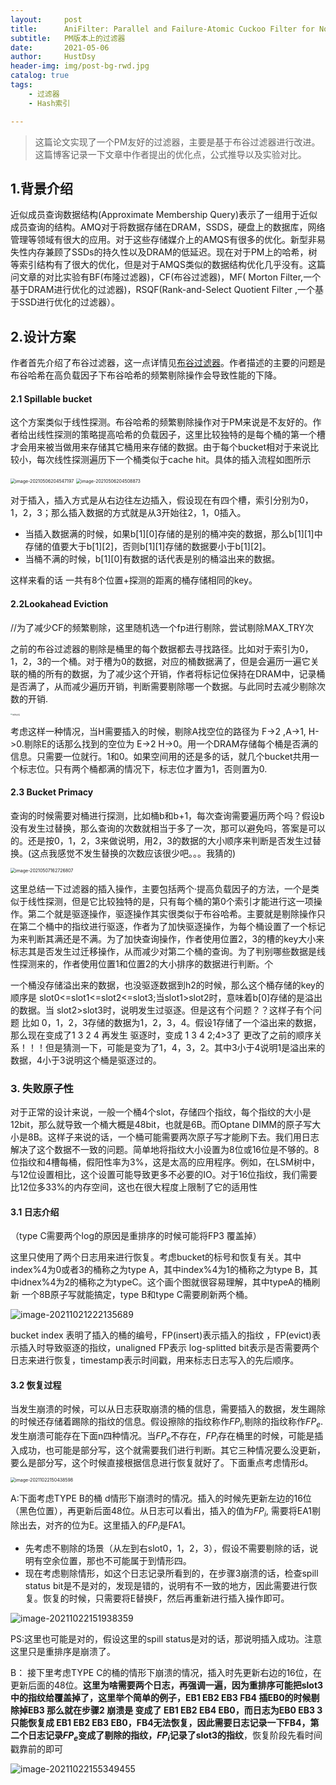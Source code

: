 ```yaml
---
layout:     post
title:      AniFilter: Parallel and Failure-Atomic Cuckoo Filter for Non-Volatile Memories
subtitle:   PM版本上的过滤器
date:       2021-05-06
author:     HustDsy
header-img: img/post-bg-rwd.jpg
catalog: true
tags:
    - 过滤器
    - Hash索引

---
```


> 这篇论文实现了一个PM友好的过滤器，主要是基于布谷过滤器进行改进。这篇博客记录一下文章中作者提出的优化点，公式推导以及实验对比。

## 1.背景介绍

近似成员查询数据结构(Approximate Membership Query)表示了一组用于近似成员查询的结构。AMQ对于将数据存储在DRAM，SSDS，硬盘上的数据库，网络管理等领域有很大的应用。对于这些存储媒介上的AMQS有很多的优化。新型非易失性内存兼顾了SSDs的持久性以及DRAM的低延迟。现在对于PM上的哈希，树等索引结构有了很大的优化，但是对于AMQS类似的数据结构优化几乎没有。这篇问文章的对比实验有BF(布隆过滤器)，CF(布谷过滤器)，MF( Morton Filter,一个基于DRAM进行优化的过滤器)，RSQF(Rank-and-Select Quotient Filter ,一个基于SSD进行优化的过滤器）。

## 2.设计方案

作者首先介绍了布谷过滤器，这一点详情见[布谷过滤器](https://hustdsy.github.io/2020/09/29/%E5%B8%83%E8%B0%B7%E9%B8%9F%E8%BF%87%E6%BB%A4%E5%99%A8/)。作者描述的主要的问题是布谷哈希在高负载因子下布谷哈希的频繁剔除操作会导致性能的下降。

#### 2.1 Spillable bucket

这个方案类似于线性探测。布谷哈希的频繁剔除操作对于PM来说是不友好的。作者给出线性探测的策略提高哈希的负载因子，这里比较独特的是每个桶的第一个槽才会用来被当做用来存储其它桶用来存储的数据。由于每个bucket相对于来说比较小，每次线性探测遍历下一个桶类似于cache hit。具体的插入流程如图所示

<img src="https://gitee.com/hustdsy/blog-img/raw/master/image-20210506204547197.png" alt="image-20210506204547197" style="zoom:50%;" />

<img src="https://gitee.com/hustdsy/blog-img/raw/master/image-20210506204508873.png" alt="image-20210506204508873" style="zoom:50%;" />

对于插入，插入方式是从右边往左边插入，假设现在有四个槽，索引分别为0，1，2，3；那么插入数据的方式就是从3开始往2，1，0插入。

- 当插入数据满的时候，如果b\[1][0]存储的是别的桶冲突的数据，那么b\[1][1]中存储的值要大于b\[1][2]，否则b\[1][1]存储的数据要小于b\[1][2]。
- 当桶不满的时候，b\[1][0]有数据的话代表是别的桶溢出来的数据。

这样来看的话 一共有8个位置+探测的距离的桶存储相同的key。

#### 2.2Lookahead Eviction

//为了减少CF的频繁剔除，这里随机选一个fp进行剔除，尝试剔除MAX_TRY次

之前的布谷过滤器的剔除是桶里的每个数据都去寻找路径。比如对于索引为0，1，2，3的一个桶。对于槽为0的数据，对应的桶数据满了，但是会遍历一遍它关联的桶的所有的数据，为了减少这个开销，作者将标记位保持在DRAM中，记录桶是否满了，从而减少遍历开销，判断需要剔除哪一个数据。与此同时去减少剔除次数的开销.

<img src="https://gitee.com/hustdsy/blog-img/raw/master/%E6%9C%AA%E5%91%BD%E5%90%8D%E7%BB%98%E5%9B%BE.png" alt="未命名绘图" style="zoom:18%;" />

考虑这样一种情况，当H需要插入的时候，剔除A找空位的路径为 F->2 ,A->1, H->0.剔除E的话那么找到的空位为 E->2 H->0。用一个DRAM存储每个桶是否满的信息。只需要一位就行。1和0。如果空间用的还是多的话，就几个bucket共用一个标志位。只有两个桶都满的情况下，标志位才置为1，否则置为0.

#### 2.3 Bucket Primacy

查询的时候需要对桶进行探测，比如桶b和b+1，每次查询需要遍历两个吗？假设b没有发生过替换，那么查询的次数就相当于多了一次，那可以避免吗，答案是可以的。还是按0，1，2，3来做说明，用2，3的数据的大小顺序来判断是否发生过替换。(这点我感觉不发生替换的次数应该很少吧。。。我猜的)

<img src="https://gitee.com/hustdsy/blog-img/raw/master/image-20210507162726807.png" alt="image-20210507162726807" style="zoom:50%;" />

这里总结一下过滤器的插入操作，主要包括两个·提高负载因子的方法，一个是类似于线性探测，但是它比较独特的是，只有每个桶的第0个索引才能进行这一项操作。第二个就是驱逐操作，驱逐操作其实很类似于布谷哈希。主要就是剔除操作只在第二个桶中的指纹进行驱逐，作者为了加快驱逐操作，为每个桶设置了一个标记为来判断其满还是不满。为了加快查询操作，作者使用位置2，3的槽的key大小来标志其是否发生过迁移操作，从而减少对第二个桶的查询。为了判别哪些数据是线性探测来的，作者使用位置1和位置2的大小排序的数据进行判断。个

一个桶没存储溢出来的数据，也没驱逐数据到h2的时候，那么这个桶存储的key的顺序是 slot0<=slot1<=slot2<=slot3;当slot1>slot2时，意味着b[0]存储的是溢出的数据。当 slot2>slot3时，说明发生过驱逐。但是这有个问题？？这样子有个问题 比如 0，1，2，3存储的数据为1，2，3，4。假设1存储了一个溢出来的数据，那么现在变成了1 3 2 4 再发生 驱逐时，变成 1 3 4 2;4>3了 更改了之前的顺序关系！！！但是猜测一下，可能是变为了1，4，3，2。其中3小于4说明1是溢出来的数据，4小于3说明这个桶是驱逐过的。

### 3. 失败原子性

对于正常的设计来说，一般一个桶4个slot，存储四个指纹，每个指纹的大小是12bit，那么就导致一个桶大概是48bit，也就是6B。而Optane DIMM的原子写大小是8B。这样子来说的话，一个桶可能需要两次原子写才能刷下去。我们用日志解决了这个数据不一致的问题。简单地将指纹大小设置为8位或16位是不够的。8位指纹和4槽每桶，假阳性率为3%，这是太高的应用程序。例如，在LSM树中，与12位设置相比，这个设置可能导致更多不必要的IO。对于16位指纹，我们需要比12位多33%的内存空间，这也在很大程度上限制了它的适用性

#### 3.1 日志介绍

（type C需要两个log的原因是重排序的时候可能将FP3 覆盖掉）

这里只使用了两个日志用来进行恢复。考虑bucket的标号和恢复有关。其中index%4为0或者3的桶称之为type A，其中index%4为1的桶称之为type B，其中idnex%4为2的桶称之为typeC。这个画个图就很容易理解，其中typeA的桶刷新 一个8B原子写就能搞定，type B和type C需要刷新两个桶。

![image-20211021222135689](https://gitee.com/hustdsy/blog-img/raw/master/image-20211021222135689.png)

bucket index 表明了插入的桶的编号，FP(insert)表示插入的指纹 ，FP(evict)表示插入时导致驱逐的指纹，unaligned FP表示 log-splitted bit表示是否需要两个日志来进行恢复，timestamp表示时间戳，用来标志日志写入的先后顺序。

#### 3.2 恢复过程

当发生崩溃的时候，可以从日志获取崩溃的桶的信息，需要插入的数据，发生踢除的时候还存储着踢除的指纹的信息。假设擦除的指纹称作$FP_i$,剔除的指纹称作$FP_e$.发生崩溃可能存在下面n四种情况。当$FP_e$不存在，$FP_i$存在桶里的时候，可能是插入成功，也可能是部分写，这个就需要我们进行判断。其它三种情况要么没更新，要么是部分写，这个时候直接根据信息进行恢复就好了。下面重点考虑情形d。

<img src="https://gitee.com/hustdsy/blog-img/raw/master/image-20211022150438598.png" alt="image-20211022150438598" style="zoom:50%;" />

A:下面考虑TYPE B的桶 d情形下崩溃时的情况。插入的时候先更新左边的16位（黑色位置），再更新后面48位。从日志可以看出，插入的值为$FP_i$, 需要将EA1剔除出去，对齐的位为E。这里插入的$FP_i$是FA1。

- 先考虑不剔除的场景（从左到右slot0，1，2，3），假设不需要剔除的话，说明有空余位置，那也不可能属于到情形四。
- 现在考虑剔除情形，如这个日志记录所看到的，在步骤3崩溃的话，检查spill status bit是不是对的，发现是错的，说明有不一致的地方，因此需要进行恢复。恢复的时候，只需要将E替换F，然后再重新进行插入操作即可。

![image-20211022151938359](https://gitee.com/hustdsy/blog-img/raw/master/image-20211022151938359.png)

PS:这里也可能是对的，假设这里的spill status是对的话，那说明插入成功。注意这里只是重排序是崩溃了。

B： 接下里考虑TYPE C的桶的情形下崩溃的情况，插入时先更新右边的16位，在更新后面的48位。**这里为啥需要两个日志，再强调一遍，因为重排序可能把slot3中的指纹给覆盖掉了，这里举个简单的例子，EB1 EB2 EB3 FB4 插EB0的时候剔除掉EB3 那么就在步骤2 崩溃是 变成了 EB1 EB2 EB4 EB0，而日志为EB0 EB3 3 只能恢复成 EB1 EB2 EB3 EB0，FB4无法恢复，因此需要日志记录一下FB4，第二个日志记录$FP_e$变成了剔除的指纹，$FP_i$记录了slot3的指纹**，恢复阶段先看时间戳靠前的即可

![image-20211022155349455](https://gitee.com/hustdsy/blog-img/raw/master/image-20211022155349455.png)

